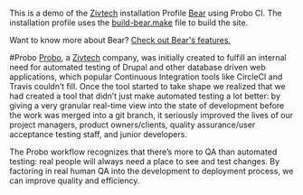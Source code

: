This is a demo of the [Zivtech](https://www.zivtech.com/) installation Profile [Bear](https://github.com/zivtech/bear) using Probo CI. The installation profile uses the [build-bear.make](https://github.com/zivtech/bear/blob/7.x-2.x/build-bear.make) file to build the site. 
 
 Want to know more about Bear? [Check out Bear's features.](http://bear.zivtech.com/features)


#Probo
[Probo](http://probo.ci/), a [Zivtech](https://www.zivtech.com/) company, was initially created to fulfill an internal need for automated testing of Drupal and other database driven web applications, which popular Continuous Integration tools like CircleCI and Travis couldn’t fill. Once the tool started to take shape we realized that we had created a tool that didn’t just make automated testing a lot better: by giving a very granular real-time view into the state of development before the work was merged into a git branch, it seriously improved the lives of our project managers, product owners/clients, quality assurance/user acceptance testing staff, and junior developers.

The Probo workflow recognizes that there’s more to QA than automated testing: real people will always need a place to see and test changes. By factoring in real human QA into the development to deployment process, we can improve quality and efficiency.
